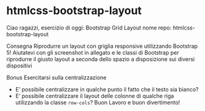 # htmlcss-bootstrap-layout
Ciao ragazzi,
esercizio di oggi: Bootstrap Grid Layout
nome repo: htmlcss-bootstrap-layout

Consegna
Riprodurre un layout con griglia responsive utilizzando Bootstrap 5! Aiutatevi con gli screenshot in allegato e le classi di Bootstrap per riprodurre il giusto layout a seconda dello spazio a disposizione sui diversi dispositivi

Bonus
Esercitarsi sulla centralizzazione
- E’ possibile centralizzare in qualche punto il fatto che il testo sia bianco?
- E’ possibile centralizzare il layout delle colonne di qualche riga utilizzando la classe `row-cols`?
Buon Lavoro e buon divertimento!